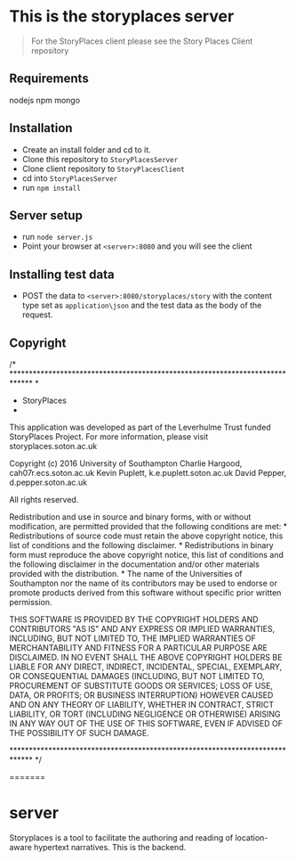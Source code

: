 # This is the storyplaces server
> For the StoryPlaces client please see the Story Places Client repository

## Requirements
nodejs
npm
mongo


## Installation
* Create an install folder and cd to it.
* Clone this repository to `StoryPlacesServer`
* Clone client repository to `StoryPlacesClient`
* cd into `StoryPlacesServer`
* run `npm install`

## Server setup
* run `node server.js`
* Point your browser at `<server>:8080` and you will see the client

## Installing test data
* POST the data to `<server>:8080/storyplaces/story` with the content type set as `application\json` and the test data as the body of the request.

## Copyright
/* *****************************************************************************
 *
 * StoryPlaces
 *

This application was developed as part of the Leverhulme Trust funded 
StoryPlaces Project. For more information, please visit storyplaces.soton.ac.uk

Copyright (c) 2016
  University of Southampton
    Charlie Hargood, cah07r.ecs.soton.ac.uk
    Kevin Puplett, k.e.puplett.soton.ac.uk
	David Pepper, d.pepper.soton.ac.uk

All rights reserved.

Redistribution and use in source and binary forms, with or without
modification, are permitted provided that the following conditions are met:
    * Redistributions of source code must retain the above copyright
      notice, this list of conditions and the following disclaimer.
    * Redistributions in binary form must reproduce the above copyright
      notice, this list of conditions and the following disclaimer in the
      documentation and/or other materials provided with the distribution.
    * The name of the Universities of Southampton nor the name of its 
	  contributors may be used to endorse or promote products derived from 
	  this software without specific prior written permission.

THIS SOFTWARE IS PROVIDED BY THE COPYRIGHT HOLDERS AND CONTRIBUTORS "AS IS"
AND ANY EXPRESS OR IMPLIED WARRANTIES, INCLUDING, BUT NOT LIMITED TO, THE
IMPLIED WARRANTIES OF MERCHANTABILITY AND FITNESS FOR A PARTICULAR PURPOSE
ARE DISCLAIMED. IN NO EVENT SHALL THE ABOVE COPYRIGHT HOLDERS BE LIABLE FOR ANY
DIRECT, INDIRECT, INCIDENTAL, SPECIAL, EXEMPLARY, OR CONSEQUENTIAL DAMAGES
(INCLUDING, BUT NOT LIMITED TO, PROCUREMENT OF SUBSTITUTE GOODS OR SERVICES;
LOSS OF USE, DATA, OR PROFITS; OR BUSINESS INTERRUPTION) HOWEVER CAUSED AND
ON ANY THEORY OF LIABILITY, WHETHER IN CONTRACT, STRICT LIABILITY, OR TORT
(INCLUDING NEGLIGENCE OR OTHERWISE) ARISING IN ANY WAY OUT OF THE USE OF
THIS SOFTWARE, EVEN IF ADVISED OF THE POSSIBILITY OF SUCH DAMAGE.

***************************************************************************** */


=======
# server
Storyplaces is a tool to facilitate the authoring and reading of location-aware hypertext narratives.  This is the backend.
